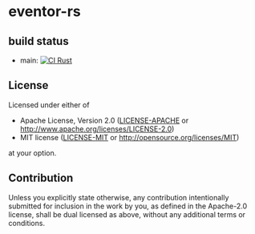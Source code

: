 # eventor-rs

## build status

- main: [![CI Rust](https://github.com/hanepjiv/eventor-rs/actions/workflows/ci-rust.yml/badge.svg)](https://github.com/hanepjiv/eventor-rs/actions/workflows/ci-rust.yml)

## License

Licensed under either of

 * Apache License, Version 2.0
   ([LICENSE-APACHE](LICENSE-APACHE) or http://www.apache.org/licenses/LICENSE-2.0)
 * MIT license
   ([LICENSE-MIT](LICENSE-MIT) or http://opensource.org/licenses/MIT)

at your option.

## Contribution

Unless you explicitly state otherwise, any contribution intentionally submitted
for inclusion in the work by you, as defined in the Apache-2.0 license, shall be
dual licensed as above, without any additional terms or conditions.
